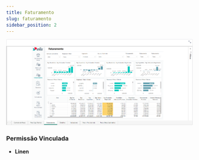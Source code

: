 ```yaml
---
title: Faturamento
slug: faturamento
sidebar_position: 2
---
```


![Alt text](image-2.png)





### Permissão Vinculada

- **Linen**